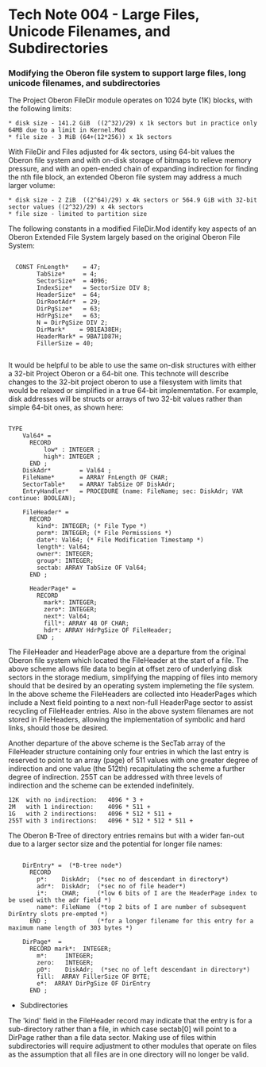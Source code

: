 # Tech Note 004 - Large Files, Unicode Filenames, and Subdirectories
### Modifying the Oberon file system to support large files, long unicode filenames, and subdirectories

The Project Oberon FileDir module operates on 1024 byte (1K) blocks, with the following limits:

    * disk size - 141.2 GiB  ((2^32)/29) x 1k sectors but in practice only 64MB due to a limit in Kernel.Mod
    * file size - 3 MiB (64+(12*256)) x 1k sectors

With FileDir and Files adjusted for 4k sectors, using 64-bit values the Oberon file system and with on-disk storage of bitmaps to relieve memory pressure, and with an open-ended chain of expanding indirection for finding the nth file block, an extended Oberon file system may address a much larger volume:

    * disk size - 2 ZiB  ((2^64)/29) x 4k sectors or 564.9 GiB with 32-bit sector values ((2^32)/29) x 4k sectors
    * file size - limited to partition size

The following constants in a modified FileDir.Mod identify key aspects of an Oberon Extended File System largely based on the original Oberon File System:

```

  CONST FnLength*    = 47;
        TabSize*     = 4;
        SectorSize*  = 4096;
        IndexSize*   = SectorSize DIV 8;
        HeaderSize*  = 64;
        DirRootAdr*  = 29;
        DirPgSize*   = 63;
        HdrPgSize*   = 63;
        N = DirPgSize DIV 2;
        DirMark*    = 9B1EA38EH;
        HeaderMark* = 9BA71D87H;
        FillerSize = 40;
        
```

It would be helpful to be able to use the same on-disk structures with either a 32-bit Project Oberon or a 64-bit one. This technote will describe changes to the 32-bit project oberon to use a filesystem with limits that would be relaxed or simplified in a true 64-bit implememtation. For example, disk addresses will be structs or arrays of two 32-bit values rather than simple 64-bit ones, as shown here:

```

TYPE 
    Val64* = 
      RECORD
          low* : INTEGER ;
          high*: INTEGER ;
      END ;
    DiskAdr*        = Val64 ;
    FileName*       = ARRAY FnLength OF CHAR;
    SectorTable*    = ARRAY TabSize OF DiskAdr;
    EntryHandler*   = PROCEDURE (name: FileName; sec: DiskAdr; VAR continue: BOOLEAN);

    FileHeader* =
      RECORD 
        kind*: INTEGER; (* File Type *)
        perm*: INTEGER; (* File Permissions *)
        date*: Val64; (* File Modification Timestamp *)
        length*: Val64; 
        owner*: INTEGER;
        group*: INTEGER;
        sectab: ARRAY TabSize OF Val64;
      END ;

      HeaderPage* =
        RECORD
          mark*: INTEGER;
          zero*: INTEGER;
          next*: Val64;       
          fill*: ARRAY 48 OF CHAR;
          hdr*: ARRAY HdrPgSize OF FileHeader;
        END ;
```

The FileHeader and HeaderPage above are a departure from the original Oberon file system which located the FileHeader at the start of a file. The above scheme allows file data to begin at offset zero of underlying disk sectors in the storage medium, simplifying the mapping of files into memory should that be desired by an operating system implemeting the file system. In the above scheme the FileHeaders are collected into HeaderPages which include a Next field pointing to a next non-full HeaderPage sector to assist recycling of FileHeader entries. Also in the above system filenames are not stored in FileHeaders, allowing the implementation of symbolic and hard links, should those be desired.

Another departure of the above scheme is the SecTab array of the FileHeader structure containing only four entries in which the last entry is reserved to point to an array (page) of 511 values with one greater degree of indirection and one value (the 512th) recapitulating the scheme a further degree of indirection. 255T can be addressed with three levels of indirection and the scheme can be extended indefinitely.

```
12K  with no indirection:   4096 * 3 +  
2M   with 1 indirection:    4096 * 511 +
1G   with 2 indirections:   4096 * 512 * 511 +
255T with 3 indirections:   4096 * 512 * 512 * 511 +
```

The Oberon B-Tree of directory entries remains but with a wider fan-out due to a larger sector size and the potential for longer file names:

```

    DirEntry* =  (*B-tree node*)
      RECORD
        p*:    DiskAdr;  (*sec no of descendant in directory*)
        adr*:  DiskAdr;  (*sec no of file header*)
        i*:    CHAR;     (*low 6 bits of I are the HeaderPage index to be used with the adr field *)
        name*: FileName  (*top 2 bits of I are number of subsequent DirEntry slots pre-empted *)
      END ;              (*for a longer filename for this entry for a maximum name length of 303 bytes *)

    DirPage*  =
      RECORD mark*:  INTEGER;
        m*:     INTEGER;
        zero:   INTEGER;
        p0*:    DiskAdr;  (*sec no of left descendant in directory*)
        fill:  ARRAY FillerSize OF BYTE;
        e*:  ARRAY DirPgSize OF DirEntry
      END ;

```

* Subdirectories

The 'kind' field in the FileHeader record may indicate that the entry is for a sub-directory rather than a file, in which case sectab[0] will point to a DirPage rather than a file data sector. Making use of files within subdirectories will require adjustment to other modules that operate on files as the assumption that all files are in one directory will no longer be valid.
